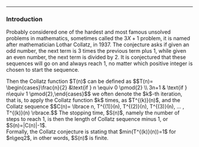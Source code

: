 ***
### Introduction
Probably considered one of the hardest and most famous unsolved problems in mathematics, sometimes called the $3X+1$ problem, it is named after mathematician Lothar Collatz, in 1937. The conjecture asks if given an odd number, the next term is 3 times the previous term plus 1, while given an even number, the next term is divided by 2. It is conjectured that these sequences will go on and always reach 1, no matter which positive integer is chosen to start the sequence.
<p/>
Then the Collatz function $T(n)$ can be defined as 
$$T(n)= \begin{cases}\frac{n}{2} &\text{if } n \equiv 0 \pmod{2} \\ 3n+1 & \text{if } n\equiv 1 \pmod{2},\end{cases}$$
we often denote the $k$-th iteration, that is, to apply the Collatz function $k$ times, as $T^{(k)}(n)$, and the Collatz sequence 
$$C(n)= \lbrace n, T^{(1)}(n), T^{(2)}(n), T^{(3)}(n), ... , T^{(k)}(n) \rbrace.$$
The stopping time, $S(n)$, namely the number of steps to reach 1, is then the length of Collatz sequence minus 1, or $S(n)=|C(n)|-1$. 
<br/>
Formally, the Collatz conjecture is stating that $min(T^{(k)}(n))=1$ for $n\geq2$, in other words, $S(n)$ is finite.

<p/><html lang="en"><head><meta http-equiv="content-type" content="text/html; charset=utf-8"><script type="text/javascript" charset="utf-8" src="https://cdn.mathjax.org/mathjax/latest/MathJax.js?config=TeX-AMS-MML_HTMLorMML,https://vincenttam.github.io/javascripts/MathJaxLocal.js"></script></head>
